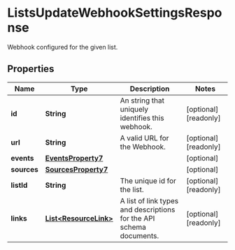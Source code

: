 

# ListsUpdateWebhookSettingsResponse

Webhook configured for the given list.

## Properties

| Name | Type | Description | Notes |
|------------ | ------------- | ------------- | -------------|
|**id** | **String** | An string that uniquely identifies this webhook. |  [optional] [readonly] |
|**url** | **String** | A valid URL for the Webhook. |  [optional] [readonly] |
|**events** | [**EventsProperty7**](EventsProperty7.md) |  |  [optional] |
|**sources** | [**SourcesProperty7**](SourcesProperty7.md) |  |  [optional] |
|**listId** | **String** | The unique id for the list. |  [optional] [readonly] |
|**links** | [**List&lt;ResourceLink&gt;**](ResourceLink.md) | A list of link types and descriptions for the API schema documents. |  [optional] [readonly] |



